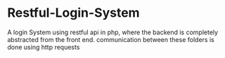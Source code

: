 # Restful-Login-System

A login System using restful api in php, where the backend is completely abstracted from the front end.
communication between these folders is done using http requests
